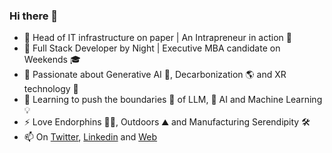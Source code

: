 ### Hi there 👋

- 💼 Head of IT infrastructure on paper | An Intrapreneur in action 👋 
- 🌙 Full Stack Developer by Night | Executive MBA candidate on Weekends 🎓
- 👀 Passionate about Generative AI 🤖,  Decarbonization 🌎 and XR technology 👀
- 🌱 Learning to push the boundaries 🧠 of LLM, 🤖 AI and Machine Learning 💡
- ⚡ Love Endorphins 🏃‍♂️, Outdoors ⛰ and Manufacturing Serendipity 🛠
- 📫 On [Twitter](https://twitter.com/satishsurath), [Linkedin](https://www.linkedin.com/in/satishsurath/) and [Web](https://sati.sh/)

<!-- Information Technology Manager with 14 years experience in IT Enablement and Digital Transformation Projects at Siemens. 
Intrapreneur at heart.
Work Life Travel Integration Advocate 
Passionate about Blockchain, Decarbonization, Leadership and XR technology

On a personal note, I love endorphins, outdoors, technology and manufacturing serendipity!

**nomadic-me/nomadic-me** is a ✨ _special_ ✨ repository because its `README.md` (this file) appears on your GitHub profile.

Here are some ideas to get you started:

- 💬 [Work Life Travel Integration](https://nomadic-me.com/blog/2020/12/22/work-life-travel-integration/) Advocate 🌎🧑‍💻
- 🔭 I’m currently working on ...
- 🌱 I’m currently learning ...
- 👯 I’m looking to collaborate on ...
- 🤔 I’m looking for help with ...
- 💬 Ask me about ...
- 📫 How to reach me: ...
- 😄 Pronouns: ...
- ⚡ Fun fact: ...
-->
